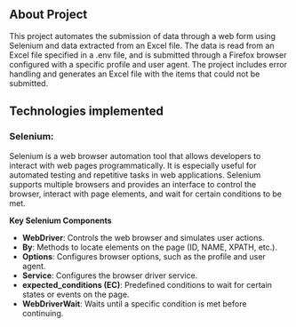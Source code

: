 ## About Project

This project automates the submission of data through a web form using Selenium and data extracted from an Excel file. The data is read from an Excel file specified in a .env file, and is submitted through a Firefox browser configured with a specific profile and user agent. The project includes error handling and generates an Excel file with the items that could not be submitted.

## Technologies implemented

### **Selenium:**

Selenium is a web browser automation tool that allows developers to interact with web pages programmatically. It is especially useful for automated testing and repetitive tasks in web applications. Selenium supports multiple browsers and provides an interface to control the browser, interact with page elements, and wait for certain conditions to be met.

**Key Selenium Components**

- **WebDriver**: Controls the web browser and simulates user actions.
- **By**: Methods to locate elements on the page (ID, NAME, XPATH, etc.).
- **Options**: Configures browser options, such as the profile and user agent.
- **Service**: Configures the browser driver service.
- **expected_conditions (EC)**: Predefined conditions to wait for certain states or events on the page.
- **WebDriverWait**: Waits until a specific condition is met before continuing.
